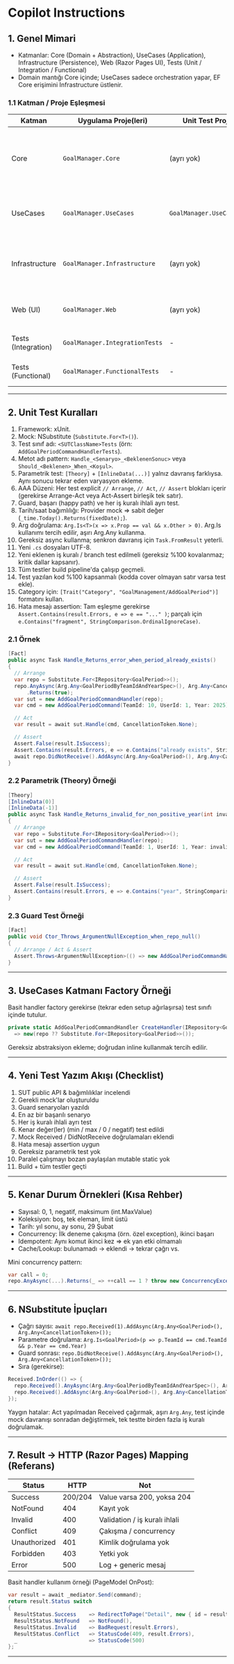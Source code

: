 # Copilot Instructions

## 1. Genel Mimari
- Katmanlar: Core (Domain + Abstraction), UseCases (Application), Infrastructure (Persistence), Web (Razor Pages UI), Tests (Unit / Integration / Functional)
- Domain mantığı Core içinde; UseCases sadece orchestration yapar, EF Core erişimini Infrastructure üstlenir.

### 1.1 Katman / Proje Eşleşmesi
Katman | Uygulama Proje(leri) | Unit Test Proje(leri) | Notlar
-------|----------------------|------------------------|-------
Core | `GoalManager.Core` | (ayrı yok) | Domain modelleri, value objects, domain servisleri. Domain kuralları çoğunlukla handler testleri ile dolaylı test edilir.
UseCases | `GoalManager.UseCases` | `GoalManager.UseCases.Tests` | Command/Query + Handler orchestration. İş kuralları için birincil unit test hedefi.
Infrastructure | `GoalManager.Infrastructure` | (ayrı yok) | Repository & EF Core implementasyonları. Davranış Integration Tests ile doğrulanır.
Web (UI) | `GoalManager.Web` | (ayrı yok) | Razor Pages. UI doğrulaması Functional (E2E) testlerle.
Tests (Integration) | `GoalManager.IntegrationTests` | - | Gerçek (test) DB ve boundary etkileşimleri.
Tests (Functional) | `GoalManager.FunctionalTests` | - | HTTP pipeline & uçtan uca senaryolar.

---
## 2. Unit Test Kuralları
1. Framework: xUnit.
2. Mock: NSubstitute (`Substitute.For<T>()`).
3. Test sınıf adı: `<SUTClassName>Tests` (örn: `AddGoalPeriodCommandHandlerTests`).
4. Metot adı pattern: `Handle_<Senaryo>_<BeklenenSonuc>` veya `Should_<Beklenen>_When_<Koşul>`.
5. Parametrik test: `[Theory]` + `[InlineData(...)]` yalnız davranış farklıysa. Aynı sonucu tekrar eden varyasyon ekleme.
6. AAA Düzeni: Her test explicit ``// Arrange``, ``// Act``, ``// Assert`` blokları içerir (gerekirse Arrange-Act veya Act-Assert birleşik tek satır).
7. Guard, başarı (happy path) ve her iş kuralı ihlali ayrı test.
8. Tarih/saat bağımlılığı: Provider mock => sabit değer (`_time.Today().Returns(fixedDate);`).
9. Arg doğrulama: `Arg.Is<T>(x => x.Prop == val && x.Other > 0)`. Arg.Is kullanımı tercih edilir, aşırı Arg.Any kullanma.
10. Gereksiz async kullanma; senkron davranış için `Task.FromResult` yeterli.
11. Yeni `.cs` dosyaları UTF-8.
12. Yeni eklenen iş kuralı / branch test edilmeli (gereksiz %100 kovalanmaz; kritik dallar kapsanır).
13. Tüm testler build pipeline'da çalışıp geçmeli.
14. Test yazılan kod %100 kapsanmalı (kodda cover olmayan satır varsa test ekle).
15. Category için: `[Trait("Category", "GoalManagement/AddGoalPeriod")]` formatını kullan.
16. Hata mesajı assertion: Tam eşleşme gerekirse `Assert.Contains(result.Errors, e => e == "..." )`; parçalı için `e.Contains("fragment", StringComparison.OrdinalIgnoreCase)`.

### 2.1 Örnek
```csharp
[Fact]
public async Task Handle_Returns_error_when_period_already_exists()
{
  // Arrange
  var repo = Substitute.For<IRepository<GoalPeriod>>();
  repo.AnyAsync(Arg.Any<GoalPeriodByTeamIdAndYearSpec>(), Arg.Any<CancellationToken>())
      .Returns(true);
  var sut = new AddGoalPeriodCommandHandler(repo);
  var cmd = new AddGoalPeriodCommand(TeamId: 10, UserId: 1, Year: 2025);

  // Act
  var result = await sut.Handle(cmd, CancellationToken.None);

  // Assert
  Assert.False(result.IsSuccess);
  Assert.Contains(result.Errors, e => e.Contains("already exists", StringComparison.OrdinalIgnoreCase));
  await repo.DidNotReceive().AddAsync(Arg.Any<GoalPeriod>(), Arg.Any<CancellationToken>());
}
```

### 2.2 Parametrik (Theory) Örneği
```csharp
[Theory]
[InlineData(0)]
[InlineData(-1)]
public async Task Handle_Returns_invalid_for_non_positive_year(int invalidYear)
{
  // Arrange
  var repo = Substitute.For<IRepository<GoalPeriod>>();
  var sut = new AddGoalPeriodCommandHandler(repo);
  var cmd = new AddGoalPeriodCommand(TeamId: 1, UserId: 1, Year: invalidYear);

  // Act
  var result = await sut.Handle(cmd, CancellationToken.None);

  // Assert
  Assert.False(result.IsSuccess);
  Assert.Contains(result.Errors, e => e.Contains("year", StringComparison.OrdinalIgnoreCase));
}
```

### 2.3 Guard Test Örneği
```csharp
[Fact]
public void Ctor_Throws_ArgumentNullException_when_repo_null()
{
  // Arrange / Act & Assert
  Assert.Throws<ArgumentNullException>(() => new AddGoalPeriodCommandHandler(null!));
}
```

---
## 3. UseCases Katmanı Factory Örneği
Basit handler factory gerekirse (tekrar eden setup ağırlaşırsa) test sınıfı içinde tutulur.
```csharp
private static AddGoalPeriodCommandHandler CreateHandler(IRepository<GoalPeriod>? repo = null)
  => new(repo ?? Substitute.For<IRepository<GoalPeriod>>());
```
Gereksiz abstraksiyon ekleme; doğrudan inline kullanmak tercih edilir.

---
## 4. Yeni Test Yazım Akışı (Checklist)
1. SUT public API & bağımlılıklar incelendi
2. Gerekli mock'lar oluşturuldu
3. Guard senaryoları yazıldı
4. En az bir başarılı senaryo
5. Her iş kuralı ihlali ayrı test
6. Kenar değer(ler) (min / max / 0 / negatif) test edildi
7. Mock Received / DidNotReceive doğrulamaları eklendi
8. Hata mesajı assertion uygun
9. Gereksiz parametrik test yok
10. Paralel çalışmayı bozan paylaşılan mutable static yok
11. Build + tüm testler geçti

---
## 5. Kenar Durum Örnekleri (Kısa Rehber)
- Sayısal: 0, 1, negatif, maksimum (int.MaxValue)
- Koleksiyon: boş, tek eleman, limit üstü
- Tarih: yıl sonu, ay sonu, 29 Şubat
- Concurrency: İlk deneme çakışma (örn. özel exception), ikinci başarı
- Idempotent: Aynı komut ikinci kez => ek yan etki olmamalı
- Cache/Lookup: bulunamadı -> eklendi -> tekrar çağrı vs.

Mini concurrency pattern:
```csharp
var call = 0;
repo.AnyAsync(...).Returns(_ => ++call == 1 ? throw new ConcurrencyException() : false);
```

---
## 6. NSubstitute İpuçları
- Çağrı sayısı: `await repo.Received(1).AddAsync(Arg.Any<GoalPeriod>(), Arg.Any<CancellationToken>());`
- Parametre doğrulama: `Arg.Is<GoalPeriod>(p => p.TeamId == cmd.TeamId && p.Year == cmd.Year)`
- Guard sonrası: `repo.DidNotReceive().AddAsync(Arg.Any<GoalPeriod>(), Arg.Any<CancellationToken>());`
- Sıra (gerekirse):
```csharp
Received.InOrder(() => {
  repo.Received().AnyAsync(Arg.Any<GoalPeriodByTeamIdAndYearSpec>(), Arg.Any<CancellationToken>());
  repo.Received().AddAsync(Arg.Any<GoalPeriod>(), Arg.Any<CancellationToken>());
});
```

Yaygın hatalar: Act yapılmadan Received çağırmak, aşırı `Arg.Any`, test içinde mock davranışı sonradan değiştirmek, tek testte birden fazla iş kuralı doğrulamak.

---
## 7. Result -> HTTP (Razor Pages) Mapping (Referans)
Status | HTTP | Not
-------|------|----
Success | 200/204 | Value varsa 200, yoksa 204
NotFound | 404 | Kayıt yok
Invalid | 400 | Validation / iş kuralı ihlali
Conflict | 409 | Çakışma / concurrency
Unauthorized | 401 | Kimlik doğrulama yok
Forbidden | 403 | Yetki yok
Error | 500 | Log + generic mesaj

Basit handler kullanım örneği (PageModel OnPost):
```csharp
var result = await _mediator.Send(command);
return result.Status switch
{
  ResultStatus.Success    => RedirectToPage("Detail", new { id = result.Value }),
  ResultStatus.NotFound   => NotFound(),
  ResultStatus.Invalid    => BadRequest(result.Errors),
  ResultStatus.Conflict   => StatusCode(409, result.Errors),
  _                       => StatusCode(500)
};
```

---